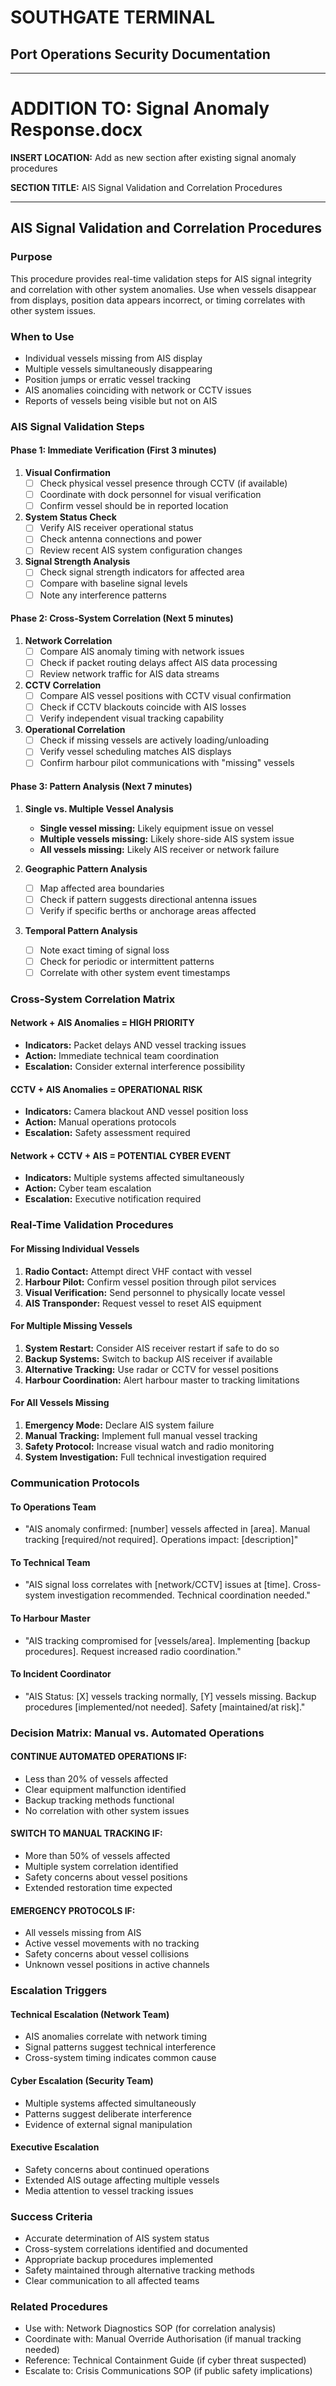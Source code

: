 # SOUTHGATE TERMINAL
## Port Operations Security Documentation
---

# ADDITION TO: Signal Anomaly Response.docx

**INSERT LOCATION:** Add as new section after existing signal anomaly procedures

**SECTION TITLE:** AIS Signal Validation and Correlation Procedures

---

## AIS Signal Validation and Correlation Procedures

### Purpose
This procedure provides real-time validation steps for AIS signal integrity and correlation with other system anomalies. Use when vessels disappear from displays, position data appears incorrect, or timing correlates with other system issues.

### When to Use
- Individual vessels missing from AIS display
- Multiple vessels simultaneously disappearing
- Position jumps or erratic vessel tracking
- AIS anomalies coinciding with network or CCTV issues
- Reports of vessels being visible but not on AIS

### AIS Signal Validation Steps

#### Phase 1: Immediate Verification (First 3 minutes)
1. **Visual Confirmation**
   - [ ] Check physical vessel presence through CCTV (if available)
   - [ ] Coordinate with dock personnel for visual verification
   - [ ] Confirm vessel should be in reported location

2. **System Status Check**
   - [ ] Verify AIS receiver operational status
   - [ ] Check antenna connections and power
   - [ ] Review recent AIS system configuration changes

3. **Signal Strength Analysis**
   - [ ] Check signal strength indicators for affected area
   - [ ] Compare with baseline signal levels
   - [ ] Note any interference patterns

#### Phase 2: Cross-System Correlation (Next 5 minutes)
1. **Network Correlation**
   - [ ] Compare AIS anomaly timing with network issues
   - [ ] Check if packet routing delays affect AIS data processing
   - [ ] Review network traffic for AIS data streams

2. **CCTV Correlation**
   - [ ] Compare AIS vessel positions with CCTV visual confirmation
   - [ ] Check if CCTV blackouts coincide with AIS losses
   - [ ] Verify independent visual tracking capability

3. **Operational Correlation**
   - [ ] Check if missing vessels are actively loading/unloading
   - [ ] Verify vessel scheduling matches AIS displays
   - [ ] Confirm harbour pilot communications with "missing" vessels

#### Phase 3: Pattern Analysis (Next 7 minutes)
1. **Single vs. Multiple Vessel Analysis**
   - **Single vessel missing:** Likely equipment issue on vessel
   - **Multiple vessels missing:** Likely shore-side AIS system issue
   - **All vessels missing:** Likely AIS receiver or network failure

2. **Geographic Pattern Analysis**
   - [ ] Map affected area boundaries
   - [ ] Check if pattern suggests directional antenna issues
   - [ ] Verify if specific berths or anchorage areas affected

3. **Temporal Pattern Analysis**
   - [ ] Note exact timing of signal loss
   - [ ] Check for periodic or intermittent patterns
   - [ ] Correlate with other system event timestamps

### Cross-System Correlation Matrix

#### Network + AIS Anomalies = HIGH PRIORITY
- **Indicators:** Packet delays AND vessel tracking issues
- **Action:** Immediate technical team coordination
- **Escalation:** Consider external interference possibility

#### CCTV + AIS Anomalies = OPERATIONAL RISK
- **Indicators:** Camera blackout AND vessel position loss
- **Action:** Manual operations protocols
- **Escalation:** Safety assessment required

#### Network + CCTV + AIS = POTENTIAL CYBER EVENT
- **Indicators:** Multiple systems affected simultaneously
- **Action:** Cyber team escalation
- **Escalation:** Executive notification required

### Real-Time Validation Procedures

#### For Missing Individual Vessels
1. **Radio Contact:** Attempt direct VHF contact with vessel
2. **Harbour Pilot:** Confirm vessel position through pilot services
3. **Visual Verification:** Send personnel to physically locate vessel
4. **AIS Transponder:** Request vessel to reset AIS equipment

#### For Multiple Missing Vessels
1. **System Restart:** Consider AIS receiver restart if safe to do so
2. **Backup Systems:** Switch to backup AIS receiver if available
3. **Alternative Tracking:** Use radar or CCTV for vessel positions
4. **Harbour Coordination:** Alert harbour master to tracking limitations

#### For All Vessels Missing
1. **Emergency Mode:** Declare AIS system failure
2. **Manual Tracking:** Implement full manual vessel tracking
3. **Safety Protocol:** Increase visual watch and radio monitoring
4. **System Investigation:** Full technical investigation required

### Communication Protocols

#### To Operations Team
- "AIS anomaly confirmed: [number] vessels affected in [area]. Manual tracking [required/not required]. Operations impact: [description]"

#### To Technical Team
- "AIS signal loss correlates with [network/CCTV] issues at [time]. Cross-system investigation recommended. Technical coordination needed."

#### To Harbour Master
- "AIS tracking compromised for [vessels/area]. Implementing [backup procedures]. Request increased radio coordination."

#### To Incident Coordinator
- "AIS Status: [X] vessels tracking normally, [Y] vessels missing. Backup procedures [implemented/not needed]. Safety [maintained/at risk]."

### Decision Matrix: Manual vs. Automated Operations

#### CONTINUE AUTOMATED OPERATIONS IF:
- Less than 20% of vessels affected
- Clear equipment malfunction identified
- Backup tracking methods functional
- No correlation with other system issues

#### SWITCH TO MANUAL TRACKING IF:
- More than 50% of vessels affected
- Multiple system correlation identified
- Safety concerns about vessel positions
- Extended restoration time expected

#### EMERGENCY PROTOCOLS IF:
- All vessels missing from AIS
- Active vessel movements with no tracking
- Safety concerns about vessel collisions
- Unknown vessel positions in active channels

### Escalation Triggers

#### Technical Escalation (Network Team)
- AIS anomalies correlate with network timing
- Signal patterns suggest technical interference
- Cross-system timing indicates common cause

#### Cyber Escalation (Security Team)
- Multiple systems affected simultaneously
- Patterns suggest deliberate interference
- Evidence of external signal manipulation

#### Executive Escalation
- Safety concerns about continued operations
- Extended AIS outage affecting multiple vessels
- Media attention to vessel tracking issues

### Success Criteria
- Accurate determination of AIS system status
- Cross-system correlations identified and documented
- Appropriate backup procedures implemented
- Safety maintained through alternative tracking methods
- Clear communication to all affected teams

### Related Procedures
- Use with: Network Diagnostics SOP (for correlation analysis)
- Coordinate with: Manual Override Authorisation (if manual tracking needed)
- Reference: Technical Containment Guide (if cyber threat suspected)
- Escalate to: Crisis Communications SOP (if public safety implications)